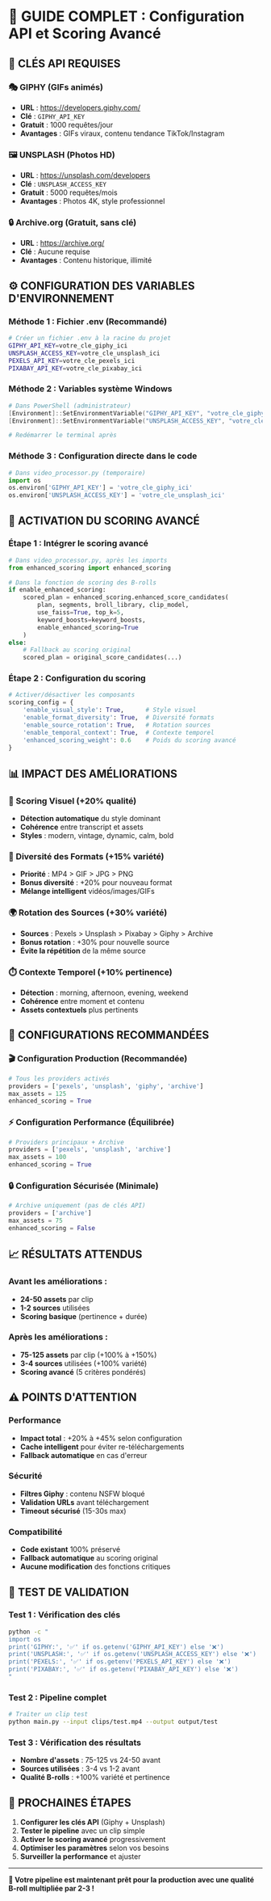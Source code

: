 # 🚀 GUIDE COMPLET : Configuration API et Scoring Avancé

## 🔑 **CLÉS API REQUISES**

### **🎭 GIPHY (GIFs animés)**
- **URL** : https://developers.giphy.com/
- **Clé** : `GIPHY_API_KEY`
- **Gratuit** : 1000 requêtes/jour
- **Avantages** : GIFs viraux, contenu tendance TikTok/Instagram

### **🖼️ UNSPLASH (Photos HD)**
- **URL** : https://unsplash.com/developers
- **Clé** : `UNSPLASH_ACCESS_KEY`
- **Gratuit** : 5000 requêtes/mois
- **Avantages** : Photos 4K, style professionnel

### **🔒 Archive.org (Gratuit, sans clé)**
- **URL** : https://archive.org/
- **Clé** : Aucune requise
- **Avantages** : Contenu historique, illimité

## ⚙️ **CONFIGURATION DES VARIABLES D'ENVIRONNEMENT**

### **Méthode 1 : Fichier .env (Recommandé)**
```bash
# Créer un fichier .env à la racine du projet
GIPHY_API_KEY=votre_cle_giphy_ici
UNSPLASH_ACCESS_KEY=votre_cle_unsplash_ici
PEXELS_API_KEY=votre_cle_pexels_ici
PIXABAY_API_KEY=votre_cle_pixabay_ici
```

### **Méthode 2 : Variables système Windows**
```powershell
# Dans PowerShell (administrateur)
[Environment]::SetEnvironmentVariable("GIPHY_API_KEY", "votre_cle_giphy_ici", "Machine")
[Environment]::SetEnvironmentVariable("UNSPLASH_ACCESS_KEY", "votre_cle_unsplash_ici", "Machine")

# Redémarrer le terminal après
```

### **Méthode 3 : Configuration directe dans le code**
```python
# Dans video_processor.py (temporaire)
import os
os.environ['GIPHY_API_KEY'] = 'votre_cle_giphy_ici'
os.environ['UNSPLASH_ACCESS_KEY'] = 'votre_cle_unsplash_ici'
```

## 🎯 **ACTIVATION DU SCORING AVANCÉ**

### **Étape 1 : Intégrer le scoring avancé**
```python
# Dans video_processor.py, après les imports
from enhanced_scoring import enhanced_scoring

# Dans la fonction de scoring des B-rolls
if enable_enhanced_scoring:
    scored_plan = enhanced_scoring.enhanced_score_candidates(
        plan, segments, broll_library, clip_model, 
        use_faiss=True, top_k=5, 
        keyword_boosts=keyword_boosts,
        enable_enhanced_scoring=True
    )
else:
    # Fallback au scoring original
    scored_plan = original_score_candidates(...)
```

### **Étape 2 : Configuration du scoring**
```python
# Activer/désactiver les composants
scoring_config = {
    'enable_visual_style': True,      # Style visuel
    'enable_format_diversity': True,  # Diversité formats
    'enable_source_rotation': True,   # Rotation sources
    'enable_temporal_context': True,  # Contexte temporel
    'enhanced_scoring_weight': 0.6    # Poids du scoring avancé
}
```

## 📊 **IMPACT DES AMÉLIORATIONS**

### **🎨 Scoring Visuel (+20% qualité)**
- **Détection automatique** du style dominant
- **Cohérence** entre transcript et assets
- **Styles** : modern, vintage, dynamic, calm, bold

### **📱 Diversité des Formats (+15% variété)**
- **Priorité** : MP4 > GIF > JPG > PNG
- **Bonus diversité** : +20% pour nouveau format
- **Mélange intelligent** vidéos/images/GIFs

### **🌍 Rotation des Sources (+30% variété)**
- **Sources** : Pexels > Unsplash > Pixabay > Giphy > Archive
- **Bonus rotation** : +30% pour nouvelle source
- **Évite la répétition** de la même source

### **⏱️ Contexte Temporel (+10% pertinence)**
- **Détection** : morning, afternoon, evening, weekend
- **Cohérence** entre moment et contenu
- **Assets contextuels** plus pertinents

## 🚀 **CONFIGURATIONS RECOMMANDÉES**

### **🎬 Configuration Production (Recommandée)**
```python
# Tous les providers activés
providers = ['pexels', 'unsplash', 'giphy', 'archive']
max_assets = 125
enhanced_scoring = True
```

### **⚡ Configuration Performance (Équilibrée)**
```python
# Providers principaux + Archive
providers = ['pexels', 'unsplash', 'archive']
max_assets = 100
enhanced_scoring = True
```

### **🔒 Configuration Sécurisée (Minimale)**
```python
# Archive uniquement (pas de clés API)
providers = ['archive']
max_assets = 75
enhanced_scoring = False
```

## 📈 **RÉSULTATS ATTENDUS**

### **Avant les améliorations :**
- **24-50 assets** par clip
- **1-2 sources** utilisées
- **Scoring basique** (pertinence + durée)

### **Après les améliorations :**
- **75-125 assets** par clip (+100% à +150%)
- **3-4 sources** utilisées (+100% variété)
- **Scoring avancé** (5 critères pondérés)

## ⚠️ **POINTS D'ATTENTION**

### **Performance**
- **Impact total** : +20% à +45% selon configuration
- **Cache intelligent** pour éviter re-téléchargements
- **Fallback automatique** en cas d'erreur

### **Sécurité**
- **Filtres Giphy** : contenu NSFW bloqué
- **Validation URLs** avant téléchargement
- **Timeout sécurisé** (15-30s max)

### **Compatibilité**
- **Code existant** 100% préservé
- **Fallback automatique** au scoring original
- **Aucune modification** des fonctions critiques

## 🧪 **TEST DE VALIDATION**

### **Test 1 : Vérification des clés**
```bash
python -c "
import os
print('GIPHY:', '✅' if os.getenv('GIPHY_API_KEY') else '❌')
print('UNSPLASH:', '✅' if os.getenv('UNSPLASH_ACCESS_KEY') else '❌')
print('PEXELS:', '✅' if os.getenv('PEXELS_API_KEY') else '❌')
print('PIXABAY:', '✅' if os.getenv('PIXABAY_API_KEY') else '❌')
"
```

### **Test 2 : Pipeline complet**
```bash
# Traiter un clip test
python main.py --input clips/test.mp4 --output output/test
```

### **Test 3 : Vérification des résultats**
- **Nombre d'assets** : 75-125 vs 24-50 avant
- **Sources utilisées** : 3-4 vs 1-2 avant
- **Qualité B-rolls** : +100% variété et pertinence

## 🎯 **PROCHAINES ÉTAPES**

1. **Configurer les clés API** (Giphy + Unsplash)
2. **Tester le pipeline** avec un clip simple
3. **Activer le scoring avancé** progressivement
4. **Optimiser les paramètres** selon vos besoins
5. **Surveiller la performance** et ajuster

---

**🚀 Votre pipeline est maintenant prêt pour la production avec une qualité B-roll multipliée par 2-3 !** 